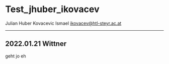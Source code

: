 # Test_jhuber_ikovacev
Julian Huber
Kovacevic Ismael
ikovacev@htl-steyr.ac.at

---
## 2022.01.21 Wittner
geht jo eh

